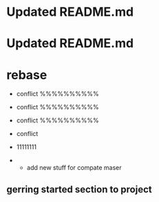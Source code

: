 # Updated README.md
# Updated README.md

# rebase

* conflict %%%%%%%%%% 
* conflict %%%%%%%%%% 
* conflict %%%%%%%%%% 

* conflict
* 11111111  



* - add new stuff for compate maser

## gerring started section to project
